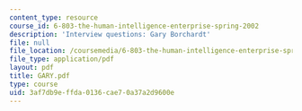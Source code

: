 ```yaml
---
content_type: resource
course_id: 6-803-the-human-intelligence-enterprise-spring-2002
description: 'Interview questions: Gary Borchardt'
file: null
file_location: /coursemedia/6-803-the-human-intelligence-enterprise-spring-2002/3af7db9effda0136cae70a37a2d9600e_GARY.pdf
file_type: application/pdf
layout: pdf
title: GARY.pdf
type: course
uid: 3af7db9e-ffda-0136-cae7-0a37a2d9600e
---
```

